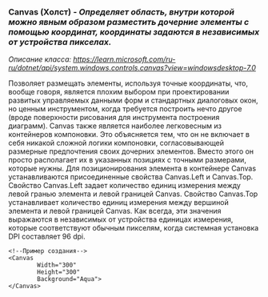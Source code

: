 ### Canvas (Холст) - *Определяет область, внутри которой можно явным образом разместить дочерние элементы с помощью координат, координаты задаются в независимых от устройства пикселах.*
*Описание класса: https://learn.microsoft.com/ru-ru/dotnet/api/system.windows.controls.canvas?view=windowsdesktop-7.0*

Позволяет размещать элементы, используя точные координаты, что, вообще говоря, является плохим выбором при проектировании развитых управляемых данными форм и стандартных диалоговых окон, но ценным инструментом, когда требуется построить нечто другое (вроде поверхности рисования для инструмента построения диаграмм). Canvas также является наиболее легковесным из контейнеров компоновки. Это объясняется тем, что он не включает в себя никакой сложной логики компоновки, согласовывающей размерные предпочтения своих дочерних элементов. Вместо этого он просто располагает их в указанных позициях с точными размерами, которые нужны. Для позиционирования элемента в контейнере Canvas устанавливаются присоединенные свойства Canvas.Left и Canvas.Top. Свойство Canvas.Left задает количество единиц измерения между левой гранью элемента и левой границей Canvas. Свойство Canvas.Top устанавливает количество единиц измерения между вершиной элемента и левой границей Canvas. Как всегда, эти значения выражаются в независимых от устройства единицах измерения, которые соответствуют обычным пикселям, когда системная установка DPI составляет 96 dpi. 

~~~ XAML
<!--Пример создания-->
<Canvas 
        Width="300"
        Height="300"
        Background="Aqua">
</Canvas>
~~~




